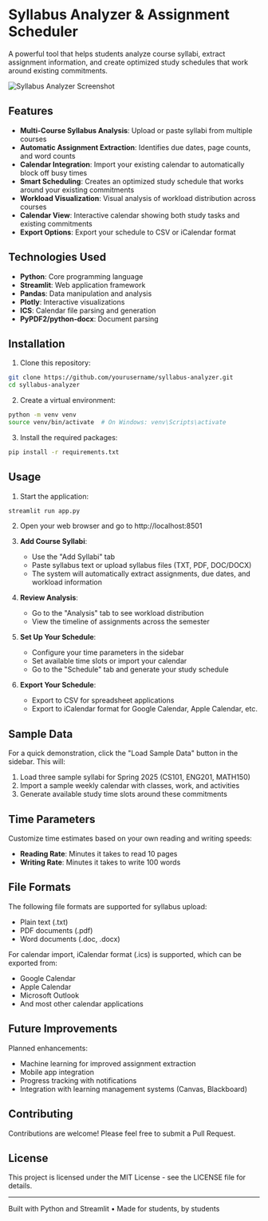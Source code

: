 # Syllabus Analyzer & Assignment Scheduler

A powerful tool that helps students analyze course syllabi, extract assignment information, and create optimized study schedules that work around existing commitments.

![Syllabus Analyzer Screenshot](https://i.imgur.com/KJ1MGxx.png)

## Features

- **Multi-Course Syllabus Analysis**: Upload or paste syllabi from multiple courses
- **Automatic Assignment Extraction**: Identifies due dates, page counts, and word counts
- **Calendar Integration**: Import your existing calendar to automatically block off busy times
- **Smart Scheduling**: Creates an optimized study schedule that works around your existing commitments
- **Workload Visualization**: Visual analysis of workload distribution across courses
- **Calendar View**: Interactive calendar showing both study tasks and existing commitments
- **Export Options**: Export your schedule to CSV or iCalendar format

## Technologies Used

- **Python**: Core programming language
- **Streamlit**: Web application framework
- **Pandas**: Data manipulation and analysis
- **Plotly**: Interactive visualizations
- **ICS**: Calendar file parsing and generation
- **PyPDF2/python-docx**: Document parsing

## Installation

1. Clone this repository:
```bash
git clone https://github.com/yourusername/syllabus-analyzer.git
cd syllabus-analyzer
```

2. Create a virtual environment:
```bash
python -m venv venv
source venv/bin/activate  # On Windows: venv\Scripts\activate
```

3. Install the required packages:
```bash
pip install -r requirements.txt
```

## Usage

1. Start the application:
```bash
streamlit run app.py
```

2. Open your web browser and go to http://localhost:8501

3. **Add Course Syllabi**:
   - Use the "Add Syllabi" tab
   - Paste syllabus text or upload syllabus files (TXT, PDF, DOC/DOCX)
   - The system will automatically extract assignments, due dates, and workload information

4. **Review Analysis**:
   - Go to the "Analysis" tab to see workload distribution
   - View the timeline of assignments across the semester

5. **Set Up Your Schedule**:
   - Configure your time parameters in the sidebar
   - Set available time slots or import your calendar
   - Go to the "Schedule" tab and generate your study schedule

6. **Export Your Schedule**:
   - Export to CSV for spreadsheet applications
   - Export to iCalendar format for Google Calendar, Apple Calendar, etc.

## Sample Data

For a quick demonstration, click the "Load Sample Data" button in the sidebar. This will:

1. Load three sample syllabi for Spring 2025 (CS101, ENG201, MATH150)
2. Import a sample weekly calendar with classes, work, and activities
3. Generate available study time slots around these commitments

## Time Parameters

Customize time estimates based on your own reading and writing speeds:
- **Reading Rate**: Minutes it takes to read 10 pages
- **Writing Rate**: Minutes it takes to write 100 words

## File Formats

The following file formats are supported for syllabus upload:
- Plain text (.txt)
- PDF documents (.pdf)
- Word documents (.doc, .docx)

For calendar import, iCalendar format (.ics) is supported, which can be exported from:
- Google Calendar
- Apple Calendar
- Microsoft Outlook
- And most other calendar applications

## Future Improvements

Planned enhancements:
- Machine learning for improved assignment extraction
- Mobile app integration
- Progress tracking with notifications
- Integration with learning management systems (Canvas, Blackboard)

## Contributing

Contributions are welcome! Please feel free to submit a Pull Request.

## License

This project is licensed under the MIT License - see the LICENSE file for details.

---

Built with Python and Streamlit • Made for students, by students
